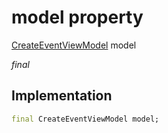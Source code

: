 


# model property







[CreateEventViewModel](../../view_model_after_auth_view_models_event_view_models_create_event_view_model/CreateEventViewModel-class.md) model
  
_<span class="feature">final</span>_






## Implementation

```dart
final CreateEventViewModel model;
```







